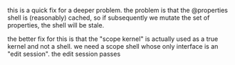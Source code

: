 

this is a quick fix for a deeper problem. the problem is that the
@properties shell is (reasonably) cached, so if subsequently we mutate
the set of properties, the shell will be stale.

the better fix for this is that the "scope kernel" is actually used as a
true kernel and not a shell. we need a scope shell whose only interface
is an "edit session". the edit session passes 


